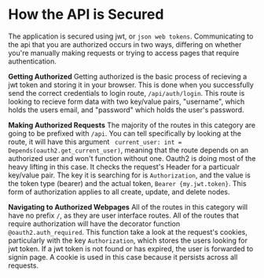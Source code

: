 # How the API is Secured

The application is secured using jwt, or `json web tokens`. Communicating to the api that you are authorized occurs in two ways, differing on whether you're manually making requests or trying to access pages that require authentication.

**Getting Authorized**
Getting authorized is the basic process of recieving a jwt token and storing it in your browser. This is done when you successfully send the correct credentials to login route, `/api/auth/login`. This route is looking to recieve form data with two key/value pairs, "username", which holds the users email, and "password" which holds the user's password. 

**Making Authorized Requests**
The majority of the routes in this category are going to be prefixed with `/api`. You can tell specifically by looking at the route, it will have this argument ` current_user: int = Depends(oauth2.get_current_user)`, meaning that the route depends on an authorized user and won't function without one. Oauth2 is doing most of the heavy lifting in this case. It checks the request's Header for a particualr key/value pair. The key it is searching for is `Authorization`, and the value is the token type (bearer) and the actual token, `Bearer {my.jwt.token}`. This form of authorization applies to all create, update, and delete nodes. 

**Navigating to Authorized Webpages**
All of the routes in this category will have no prefix `/`, as they are user interface routes. All of the routes that require authorization will have the decorator function `@oauth2.auth_required`. This function take a look at the request's cookies, particularly with the key `Authorization`, which stores the users looking for jwt token. If a jwt token is not found or has expired, the user is forwarded to signin page. A cookie is used in this case because it persists across all requests.

